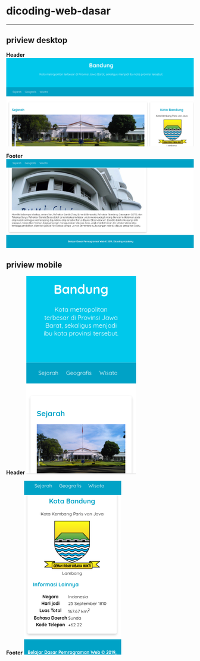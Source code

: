 # dicoding-web-dasar
___
## priview desktop
**Header**
![Header](https://github.com/saifudinzezy/dicoding-web-dasar/blob/master/priview/des_header.png)


**Footer**
![footer](https://github.com/saifudinzezy/dicoding-web-dasar/blob/master/priview/des_footer.png)


## priview mobile
**Header**
![Header](https://github.com/saifudinzezy/dicoding-web-dasar/blob/master/priview/mob_header.png)


**Footer**
![footer](https://github.com/saifudinzezy/dicoding-web-dasar/blob/master/priview/mob_footer.png)
